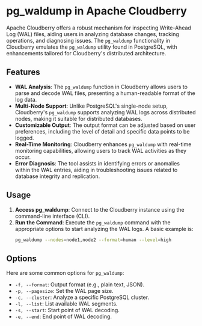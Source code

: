 # pg_waldump in Apache Cloudberry

Apache Cloudberry offers a robust mechanism for inspecting Write-Ahead Log (WAL) files, aiding users in analyzing database changes, tracking operations, and diagnosing issues. The `pg_waldump` functionality in Cloudberry emulates the `pg_waldump` utility found in PostgreSQL, with enhancements tailored for Cloudberry's distributed architecture.

## Features

- **WAL Analysis**: The `pg_waldump` function in Cloudberry allows users to parse and decode WAL files, presenting a human-readable format of the log data.
- **Multi-Node Support**: Unlike PostgreSQL's single-node setup, Cloudberry's `pg_waldump` supports analyzing WAL logs across distributed nodes, making it suitable for distributed databases.
- **Customizable Output**: The output format can be adjusted based on user preferences, including the level of detail and specific data points to be logged.
- **Real-Time Monitoring**: Cloudberry enhances `pg_waldump` with real-time monitoring capabilities, allowing users to track WAL activities as they occur.
- **Error Diagnosis**: The tool assists in identifying errors or anomalies within the WAL entries, aiding in troubleshooting issues related to database integrity and replication.

## Usage

1. **Access pg_waldump**: Connect to the Cloudberry instance using the command-line interface (CLI).
2. **Run the Command**: Execute the `pg_waldump` command with the appropriate options to start analyzing the WAL logs. A basic example is:
   ```bash
   pg_waldump --nodes=node1,node2 --format=human --level=high

## Options

Here are some common options for `pg_waldump`:

- `-f, --format`: Output format (e.g., plain text, JSON).
- `-p, --pagesize`: Set the WAL page size.
- `-c, --cluster`: Analyze a specific PostgreSQL cluster.
- `-l, --list`: List available WAL segments.
- `-s, --start`: Start point of WAL decoding.
- `-e, --end`: End point of WAL decoding.
